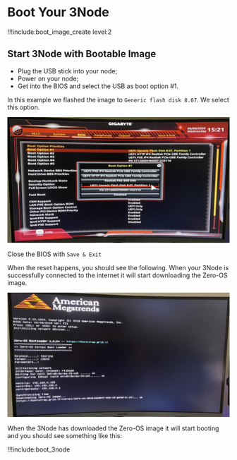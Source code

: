 # Boot Your 3Node

!!!include:boot_image_create level:2

<!--- * [Creating a Zero-OS Bootable Image](boot_image_create) -->

## Start 3Node with Bootable Image

- Plug the USB stick into your node;
- Power on your node;
- Get into the BIOS and select the USB as boot option #1.

In this example we flashed the image to `Generic flash disk 8.07`. We select this option.

![Zero-OS during boot](img/bios_setting_zos_.jpg)

Close the BIOS with `Save & Exit`

When the reset happens, you should see the following. When your 3Node is successfully connected to the internet it will start downloading the Zero-OS image.

![Zero-OS before boot](img/zos_before_boot.jpg)

When the 3Node has downloaded the Zero-OS image it will start booting and you should see something like this:

!!!include:boot_3node